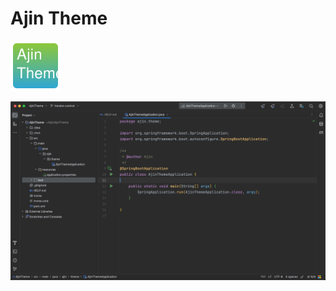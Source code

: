 # Ajin Theme

![pluginIcon.svg](resources%2FMETA-INF%2FpluginIcon.svg)

![ajin-theme.png](screenshots%20%2Fajin-theme.png)